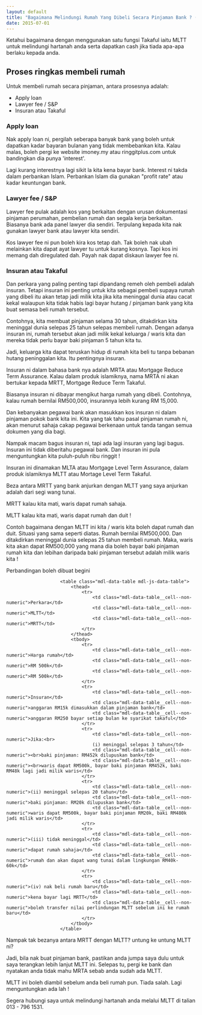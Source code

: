 ```yaml
---
layout: default
title: "Bagaimana Melindungi Rumah Yang Dibeli Secara Pinjaman Bank ? (Dan dapat cash...)"
date: 2015-07-01
---
```



Ketahui bagaimana dengan menggunakan satu fungsi Takaful iaitu MLTT untuk melindungi hartanah anda serta dapatkan cash jika tiada apa-apa berlaku kepada anda.
    					
## Proses ringkas membeli rumah
    					
Untuk membeli rumah secara pinjaman, antara prosesnya adalah:
* Apply loan
* Lawyer fee / S&amp;P    				
* Insuran atau Takaful
    					
### Apply loan
    					
Nak apply loan ni, pergilah seberapa banyak bank yang boleh untuk dapatkan kadar bayaran bulanan yang tidak	membebankan kita. Kalau malas, boleh pergi ke website imoney.my atau ringgitplus.com untuk bandingkan dia punya 'interest'. 

Lagi kurang interestnya lagi sikit la kita kena bayar bank. Interest ni takda dalam perbankan Islam. Perbankan Islam dia gunakan "profit rate" atau kadar keuntungan bank.

### Lawyer fee / S&P

Lawyer fee pulak adalah kos yang berkaitan dengan urusan dokumentasi pinjaman perumahan, pembelian rumah dan segala kerja berkaitan. Biasanya bank ada panel lawyer dia sendiri. Terpulang kepada kita nak gunakan lawyer bank atau lawyer kita sendiri.

Kos lawyer fee ni pun boleh kira kos tetap dah. Tak boleh nak ubah melainkan kita dapat ayat lawyer tu untuk kurang kosnya. Tapi kos ini memang dah diregulated dah. Payah nak dapat diskaun lawyer fee ni.
						
### Insuran atau Takaful
    					
Dan perkara yang paling penting tapi dipandang remeh oleh pembeli adalah insuran. Tetapi insuran ini penting untuk kita sebagai pembeli supaya rumah yang dibeli itu akan tetap jadi milik kita jika kita meninggal dunia atau cacat kekal walaupun kita tidak habis lagi bayar hutang / pinjaman bank yang kita buat semasa beli rumah tersebut.
						
Contohnya, kita membuat pinjaman selama 30 tahun, ditakdirkan kita meninggal dunia selepas 25 tahun selepas membeli rumah. Dengan adanya insuran ini, rumah tersebut akan jadi milik kekal keluarga / waris kita dan mereka tidak perlu bayar baki pinjaman 5 tahun kita tu.
					
Jadi, keluarga kita dapat teruskan hidup di rumah kita beli tu tanpa bebanan hutang peninggalan kita. Itu pentingnya insuran.

Insuran ni dalam bahasa bank nya adalah MRTA atau Mortgage Reduce Term Assurance. Kalau dalam produk islamiknya, nama MRTA ni akan bertukar kepada MRTT, Mortgage Reduce Term Takaful.
						
Biasanya insuran ni dibayar mengikut harga rumah yang dibeli. Contohnya, kalau rumah bernilai RM500,000, insurannya lebih kurang RM 15,000.
						
Dan kebanyakan pegawai bank akan masukkan kos insuran ni dalam pinjaman pokok bank kita ini. Kita yang tak tahu pasal pinjaman rumah 
						ni, akan menurut sahaja cakap pegawai berkenaan untuk tanda tangan semua dokumen yang dia bagi.
						
Nampak macam bagus insuran ni, tapi ada lagi insuran yang lagi bagus. Insuran ini tidak diberitahu pegawai bank. Dan insuran ini pula 
						menguntungkan kita puluh-puluh ribu ringgit !
						
Insuran ini dinamakan MLTA atau Mortgage Level Term Assurance, dalam produk islamiknya MLTT atau Mortage Level Term Takaful.

Beza antara MRTT yang bank anjurkan dengan MLTT yang saya anjurkan adalah dari segi wang tunai. 

MRTT kalau kita mati, waris dapat rumah sahaja.
					
MLTT kalau kita mati, waris dapat rumah dan duit !
						
Contoh bagaimana dengan MLTT ini kita / waris kita boleh dapat rumah dan duit. Situasi yang sama seperti diatas. Rumah bernilai RM500,000. Dan ditakdirkan meninggal dunia selepas 25 tahun membeli rumah. Maka, waris kita akan dapat RM500,000 yang mana dia boleh bayar baki pinjaman rumah kita dan lebihan daripada baki pinjaman tersebut adalah milik waris kita !

Perbandingan boleh dibuat begini
    			    					
						<table class="mdl-data-table mdl-js-data-table">
							<thead>
								<tr>
									<td class="mdl-data-table__cell--non-numeric">Perkara</td>
									<td class="mdl-data-table__cell--non-numeric">MLTT</td>
									<td class="mdl-data-table__cell--non-numeric">MRTT</td>
								</tr>
							</thead>
							<tbody>
								<tr>
									<td class="mdl-data-table__cell--non-numeric">Harga rumah</td>
									<td class="mdl-data-table__cell--non-numeric">RM 500k</td>
									<td class="mdl-data-table__cell--non-numeric">RM 500k</td>
								</tr>
								<tr>
									<td class="mdl-data-table__cell--non-numeric">Insuran</td>
									<td class="mdl-data-table__cell--non-numeric">anggaran RM15k dimasukkan dalam pinjaman bank</td>
									<td class="mdl-data-table__cell--non-numeric">anggaran RM250 bayar setiap bulan ke syarikat takaful</td>
								</tr>
								<tr>
									<td class="mdl-data-table__cell--non-numeric">Jika:<br>
									(i) meninggal selepas 3 tahun</td>
									<td class="mdl-data-table__cell--non-numeric"><br>baki pinjaman: RM452k dilupuskan bank</td>
									<td class="mdl-data-table__cell--non-numeric"><br>waris dapat RM500k, bayar baki pinjaman RM452k, baki RM48k lagi jadi milik waris</td>
								</tr>
								<tr>
									<td class="mdl-data-table__cell--non-numeric">(ii) meninggal selepas 20 tahun</td>
									<td class="mdl-data-table__cell--non-numeric">baki pinjaman: RM20k dilupuskan bank</td>
									<td class="mdl-data-table__cell--non-numeric">waris dapat RM500k, bayar baki pinjaman RM20k, baki RM480k jadi milik waris</td>
								</tr>
								<tr>
									<td class="mdl-data-table__cell--non-numeric">(iii) tidak meninggal</td>
									<td class="mdl-data-table__cell--non-numeric">dapat rumah sahaja</td>
									<td class="mdl-data-table__cell--non-numeric">rumah dan akan dapat wang tunai dalam lingkungan RM40k-60k</td>
								</tr>
								<tr>
									<td class="mdl-data-table__cell--non-numeric">(iv) nak beli rumah baru</td>
									<td class="mdl-data-table__cell--non-numeric">kena bayar lagi MRTT</td>
									<td class="mdl-data-table__cell--non-numeric">boleh transfer nilai perlindungan MLTT sebelum ini ke rumah baru</td>
								</tr>
							</tbody>
						</table>  			
    				    			
Nampak tak bezanya antara MRTT dengan MLTT? untung ke untung MLTT ni?

Jadi, bila nak buat pinjaman bank, pastikan anda jumpa saya dulu untuk saya terangkan lebih lanjut MLTT ini. Selepas tu, pergi ke bank dan nyatakan anda tidak mahu MRTA sebab anda sudah ada MLTT. 

MLTT ini boleh diambil sebelum anda beli rumah pun. Tiada salah. Lagi menguntungkan ada lah !
				
Segera hubungi saya untuk melindungi hartanah anda melalui MLTT di talian 013 - 796 1531.
